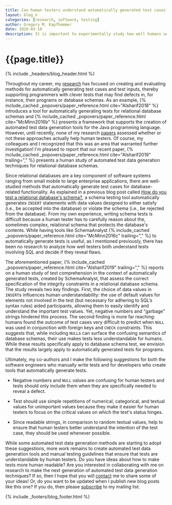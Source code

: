 ```yaml
---
title: Can human testers understand automatically generated test cases?
layout: blog_n
categories: [research, software, testing]
author: Gregory M. Kapfhammer
date: 2020-03-10
description: It is important to experimentally study how well humans understand automatically generated test cases.
---
```


# {{page.title}}
{% include _headers/blog_header.html %}

<p> Throughout my career, my <a href="{{site.baseurl}}research/">research</a>
has focused on creating and evaluating methods for automatically generating test
cases and test inputs, thereby supporting programmers with clever tests that may
find defects in, for instance, their programs or database schemas. As an
example, {% include_cached _popovers/paper_reference.html cite="Alsharif2018" %}
introduces a tool for automatically generating tests for relational database
schemas and {% include_cached _popovers/paper_reference.html cite="McMinn2016b"
%} presents a framework that supports the creation of automated test data
generation tools for the Java programming language. However, until recently,
none of my research <a href="{{site.baseurl}}research/papers">papers</a>
assessed whether or not these approaches actually help human testers. Of course,
my colleagues and I recognized that this was an area that warranted further
investigation! I'm pleased to report that our recent paper, {% include_cached
_popovers/paper_reference.html cite="Alsharif2019" trailing="," %} presents a
human study of automated test data generation techniques for relational database
schemas. </p>

<p> Since relational databases are a key component of software systems ranging
from small mobile to large enterprise applications, there are well-studied
methods that automatically generate test cases for database-related
functionality. As explained in a previous blog post called <a
href="{{site.baseurl}}testing/database/tool/2014/06/12/Schema-Testing/">How do
you test a relational database's schema?</a>, a schema testing tool
automatically generates <code>INSERT</code> statements with data values designed
to either satisfy (i.e., be accepted into the database) or violate the schema
(i.e., be rejected from the database). From my own experience, writing schema
tests is difficult because a human tester has to carefully reason about the,
sometimes complex, relational schema that protects the database's contents.
While having tools like SchemaAnalyst {% include_cached
_popovers/paper_reference.html cite="McMinn2016c" trailing="," %} to
automatically generate tests is useful, as I mentioned previously, there has
been no research to analyze how well testers both understand tests involving SQL
and decide if they reveal flaws. </p>

<p> The aforementioned paper, {% include_cached _popovers/paper_reference.html
cite="Alsharif2019" trailing="," %} reports on a human study of test
comprehension in the context of automatically generated tests, created by
SchemaAnalyst, that assess the correct specification of the integrity
constraints in a relational database schema. The study reveals two key findings.
First, the choice of data values in <code>INSERT</code>s influences human
understandability: the use of default values for elements not involved in the
test (but necessary for adhering to SQL’s syntax rules) aided participants,
allowing them to easily identify and understand the important test values. Yet,
negative numbers and "garbage" strings hindered this process. The second finding
is more far reaching: humans found the outcome of test cases very difficult to
predict when <code>NULL</code> was used in conjunction with foreign keys and
<code>CHECK</code> constraints. This suggests that, while including
<code>NULL</code>s can surface the confusing semantics of database schemas,
their use makes tests less understandable for humans. While these results
specifically apply to database schema test, we envision that the results largely
apply to automatically generated tests for programs.</p>

Ultimately, my co-authors and I make the following suggestions for both the
software engineers who manually write tests and for developers who create tools
that automatically generate tests.

- Negative numbers and <code>NULL</code> values are confusing for human testers
and tests should only include them when they are specifically needed to reveal a
defect.

- Test should use simple repetitions of numerical, categorical, and textual
values for unimportant values because they make it easier for human testers to
focus on the critical values on which the test's status hinges.

- Since readable strings, in comparison to random textual values, help to ensure
that human testers better understand the intention of the test case, they should
be used whenever possible.

While some automated test data generation methods are starting to adopt these
suggestions, more work remains to create automated test data generation tools
and manual testing guidelines that ensure that tests are understandable by human
testers. Do you have ideas about how to make tests more human readable? Are you
interested in collaborating with me on research to make the next generation of
automated test data generation techniques? If so, then I hope that you will
[contact]({{site.baseurl}}contact/) me to share some of your ideas! Or, do
you want to be updated when I publish new blog posts like this one? If you do,
then please [subscribe]({{site.baseurl}}support/) to my mailing list.

{% include _footers/blog_footer.html %}
